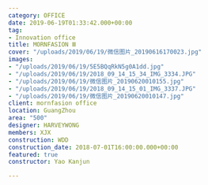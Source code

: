 ```yaml
---
category: OFFICE
date: 2019-06-19T01:33:42.000+00:00
tag:
- Innovation office
title: MORNFASION Ⅲ
cover: "/uploads/2019/06/19/微信图片_20190616170023.jpg"
images:
- "/uploads/2019/06/19/5E5BQqRkN5g0A1dd.jpg"
- "/uploads/2019/06/19/2018_09_14_15_34_IMG_3334.JPG"
- "/uploads/2019/06/19/微信图片_20190620010155.jpg"
- "/uploads/2019/06/19/2018_09_14_15_01_IMG_3337.JPG"
- "/uploads/2019/06/19/微信图片_20190620010147.jpg"
client: mornfasion office
location: GuangZhou
area: "500"
designer: HARVEYWONG
members: XJX
construction: WDD
construction_date: 2018-07-01T16:00:00.000+00:00
featured: true
constructor: Yao Kanjun

---
```

